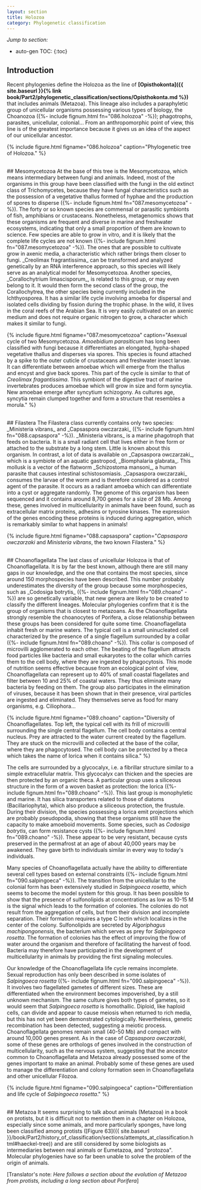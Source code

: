 ```yaml
---
layout: section
title: Holozoa
category: Phylogenetic classification
---
```

_Jump to section:_
* auto-gen TOC:
{:toc}

## Introduction
Recent phylogenies define the Holozoa as the line of **[Opisthokonta]({{ site.baseurl }}{% link book/Part2/phylogenetic_classification/sections/Opisthokonta.md %})** that includes animals (Metazoa). This lineage also includes a paraphyletic group of unicellular organisms possessing various types of biology, the Choanozoa ({%- include fignum.html fn="086.holozoa" -%}); phagotrophs, parasites, unicellular, colonial... From an anthropomorphic point of view, this line is of the greatest importance because it gives us an idea of the aspect of our unicellular ancestor.


{% include figure.html figname="086.holozoa" caption="Phylogenetic tree of Holozoa." %}

<br>
## Mesomycetozoa
At the base of this tree is the Mesomycetozoa, which means intermediary between fungi and animals. Indeed, most of the organisms in this group have been classified with the fungi in the old extinct class of Trichomycetes, because they have fungal characteristics such as the possession of a vegetative thallus formed of hyphae and the production of spores to disperse ({%- include fignum.html fn="087.mesomycetozoa" -%}). The forty or so known species are commensal or parasitic symbionts of fish, amphibians or crustaceans. Nonetheless, metagenomics shows that these organisms are frequent and diverse in marine and freshwater ecosystems, indicating that only a small proportion of them are known to science. Few species are able to grow in vitro, and it is likely that the complete life cycles are not known ({%- include fignum.html fn="087.mesomycetozoa" -%}). The ones that are possible to cultivate grow in axenic media, a characteristic which rather brings them closer to fungi. _Creolimax fragrantissima_ can be transformed and analyzed genetically by an RNA interference approach, so this species will likely serve as an analytical model for Mesomycetozoa. Another species, _Corallochytrium limascisporum_, is related to this group, or may even belong to it. It would then form the second class of the group, the Corallochytrea, the other species being currently included in the Ichthyosporea. It has a similar life cycle involving amoeba for dispersal and isolated cells dividing by fission during the trophic phase. In the wild, it lives in the coral reefs of the Arabian Sea. It is very easily cultivated on an axenic medium and does not require organic nitrogen to grow, a character which makes it similar to fungi.


{% include figure.html figname="087.mesomycetozoa" caption="Asexual cycle of two Mesomycetozoa. <i>Amoebidium parasiticum</i> has long been classified with fungi because it differentiates an elongated, hypha-shaped vegetative thallus and disperses via spores. This species is found attached by a spike to the outer cuticle of crustaceans and freshwater insect larvae. It can differentiate between amoebae which will emerge from the thallus and encyst and give back spores. This part of the cycle is similar to that of <i>Creolimax fragantissima</i>. This symbiont of the digestive tract of marine invertebrates produces amoebae which will grow in size and form syncytia. New amoebae emerge after syncytium schizogony. As cultures age, syncytia remain clumped together and form a structure that resembles a morula." %}

<br>
## Filastera
The Filastera class currently contains only two species: _Ministeria vibrans_ and _Capsaspora owczarzaki_ ({%- include fignum.html fn="088.capsaspora" -%}). _Ministeria vibrans_ is a marine phagotroph that feeds on bacteria. It is a small radiant cell that lives either in free form or attached to the substrate by a long stem. Little is known about this organism. In contrast, a lot of data is available on _Capsaspora owczarzaki_, which is a symbiote of an aquatic gastropod, _Biomphalaria glabrata_. This mollusk is a vector of the flatworm _Schizostoma mansoni_, a human parasite that causes intestinal schistosomiasis. _Capsaspora owczarzaki_ consumes the larvae of the worm and is therefore considered as a control agent of the parasite. It occurs as a radiant amoeba which can differentiate into a cyst or aggregate randomly. The genome of this organism has been sequenced and it contains around 8,700 genes for a size of 28 Mb. Among these, genes involved in multicellularity in animals have been found, such as extracellular matrix proteins, adhesins or tyrosine kinases. The expression of the genes encoding these proteins is induced during aggregation, which is remarkably similar to what happens in animals!


{% include figure.html figname="088.capsaspora" caption="<i>Capsaspora owczarzaki</i> and <i>Ministeria vibrans</i>, the two known Filastera." %}


<br>
## Choanoflagellata
The last class of unicellular Holozoa is that of Choanoflagellata. It is by far the best known, although there are still many gaps in our knowledge, and the one that contains the most species, since around 150 morphospecies have been described. This number probably underestimates the diversity of the group because some morphospecies, such as _Codosiga botrytis_ ({%- include fignum.html fn="089.choano" -%}) are so genetically variable, that new genera are likely to be created to classify the different lineages. Molecular phylogenies confirm that it is the group of organisms that is closest to metazoans. As the Choanoflagellata strongly resemble the choanocytes of Porifera, a close relationship between these groups has been considered for quite some time. Choanoflagellata inhabit fresh or marine waters. The typical cell is a small uninucleated cell characterized by the presence of a single flagellum surrounded by a collar ({%- include fignum.html fn="089.choano" -%}). This collar is composed of microvilli agglomerated to each other. The beating of the flagellum attracts food particles like bacteria and small eukaryotes to the collar which carries them to the cell body, where they are ingested by phagocytosis. This mode of nutrition seems effective because from an ecological point of view, Choanoflagellata can represent up to 40% of small coastal flagellates and filter between 10 and 25% of coastal waters. They thus eliminate many bacteria by feeding on them. The group also participates in the elimination of viruses, because it has been shown that in their presence, viral particles are ingested and eliminated. They themselves serve as food for many organisms, e.g. Ciliophora...


{% include figure.html figname="089.choano" caption="Diversity of Choanoflagellates. Top left, the typical cell with its frill of microvilli surrounding the single central flagellum. The cell body contains a central nucleus. Prey are attracted to the water current created by the flagellum. They are stuck on the microvilli and collected at the base of the collar, where they are phagocytosed. The cell body can be protected by a theca which takes the name of lorica when it contains silica." %}

The cells are surrounded by a glycocalyx, i.e. a fibrillar structure similar to a simple extracellular matrix. This glycocalyx can thicken and the species are then protected by an organic theca. A particular group uses a siliceous structure in the form of a woven basket as protection: the lorica ({%- include fignum.html fn="089.choano" -%}). This last group is monophyletic and marine. It has silica transporters related to those of diatoms (Bacillariophyta), which also produce a siliceous protection, the frustule. During their division, the species possessing a lorica emit projections which are probably pseudopodia, showing that these organisms still have the capacity to make amoeboid movements. Some species, such as _Codosiga botrytis_, can form resistance cysts ({%- include fignum.html fn="089.choano" -%}). These appear to be very resistant, because cysts preserved in the permafrost at an age of about 40,000 years may be awakened. They gave birth to individuals similar in every way to today's individuals.

Many species of Choanoflagellata actually have the ability to differentiate several cell types based on external constraints ({%- include fignum.html fn="090.salpingoeca" -%}). The transition from the unicellular to the colonial form has been extensively studied in _Salpingoeca rosetta_, which seems to become the model system for this group. It has been possible to show that the presence of sulfonolipids at concentrations as low as 10-15 M is the signal which leads to the formation of colonies. The colonies do not result from the aggregation of cells, but from their division and incomplete separation. Their formation requires a type C lectin which localizes in the center of the colony. Sulfonolipids are secreted by _Algoriphagus machipongonensis_, the bacterium which serves as prey for _Salpingoeca rosetta_. The formation of colonies has the effect of improving the flow of water around the organism and therefore of facilitating the harvest of food. Bacteria may therefore have participated in the development of multicellularity in animals by providing the first signaling molecules.

Our knowledge of the Choanoflagellata life cycle remains incomplete. Sexual reproduction has only been described in some isolates of _Salpingoeca rosetta_ ({%- include fignum.html fn="090.salpingoeca" -%}). It involves two flagellated gametes of different sizes. These are differentiated when the environment becomes impoverished, by a still unknown mechanism. The same culture gives both types of gametes, so it would seem that _Salpingoeca rosetta_ is homothallic. Diploid, like haploid cells, can divide and appear to cause meiosis when returned to rich media, but this has not yet been demonstrated cytologically. Nevertheless, genetic recombination has been detected, suggesting a meiotic process. Choanoflagellata genomes remain small (40-50 Mb) and compact with around 10,000 genes present. As in the case of _Capsaspora owczarzaki_, some of these genes are orthologs of genes involved in the construction of multicellularity, such as the nervous system, suggesting that the ancestor common to Choanoflagellata and Metazoa already possessed some of the genes important to make an animal. Probably some of these genes are used to manage the differentiation and colony formation seen in Choanoflagellata and other unicellular Filozoa.


{% include figure.html figname="090.salpingoeca" caption="Differentiation and life cycle of <i>Salpingoeca rosetta</i>." %}

<br>
## Metazoa
It seems surprising to talk about animals (Metazoa) in a book on protists, but it is difficult not to mention them in a chapter on Holozoa, especially since some animals, and more particularly sponges, have long been classified among protists ([Figure 63]({{ site.baseurl }}/book/Part2/history_of_classification/sections/attempts_at_classification.html#haeckel-tree)) and are still considered by some biologists as intermediaries between real animals or Eumetazoa, and "protozoa". Molecular phylogenies have so far been unable to solve the problem of the origin of animals.

[Translator's note: _Here follows a section about the evolution of Metazoa from protists, including a long section about Porifera_]
